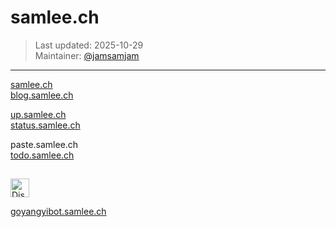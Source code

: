 # samlee.ch

> Last updated: 2025-10-29 <br>
> Maintainer: [@jamsamjam](https://github.com/jamsamjam)

---

[samlee.ch](https://samlee.ch) <br>
[blog.samlee.ch](https://blog.samlee.ch) <br>

[up.samlee.ch](https://up.samlee.ch) <br>
[status.samlee.ch](https://status.samlee.ch) <br>

paste.samlee.ch <br>
[todo.samlee.ch](https://todo.samlee.ch)

##

<img src="https://cdn.prod.website-files.com/6257adef93867e50d84d30e2/66e3d80db9971f10a9757c99_Symbol.svg" 
     alt="Discord Logo" width="30"/>

[goyangyibot.samlee.ch](https://goyangyibot.samlee.ch)
